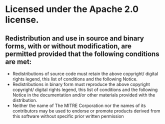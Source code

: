 # Licensed under the Apache 2.0 license.  

## Redistribution and use in source and binary forms, with or without modification, are permitted provided that the following conditions are met:

*	Redistributions of source code must retain the above copyright/ digital rights legend, this list of conditions and the following Notice.
*	Redistributions in binary form must reproduce the above copyright copyright/ digital rights legend, this list of conditions and the following Notice in the documentation and/or other materials provided with the distribution.
*	Neither the name of The MITRE Corporation nor the names of its contributors may be used to endorse or promote products derived from this software without specific prior written permission
